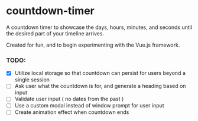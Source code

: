 # countdown-timer

A countdown timer to showcase the days, hours, minutes, and seconds until the desired part of your timeline arrives.

Created for fun, and to begin experimenting with the Vue.js framework.

### TODO:

- [x] Utilize local storage so that countdown can persist for users beyond a single session
- [ ] Ask user what the countdown is for, and generate a heading based on input
- [ ] Validate user input ( no dates from the past )
- [ ] Use a custom modal instead of window prompt for user input
- [ ] Create animation effect when countdown ends
